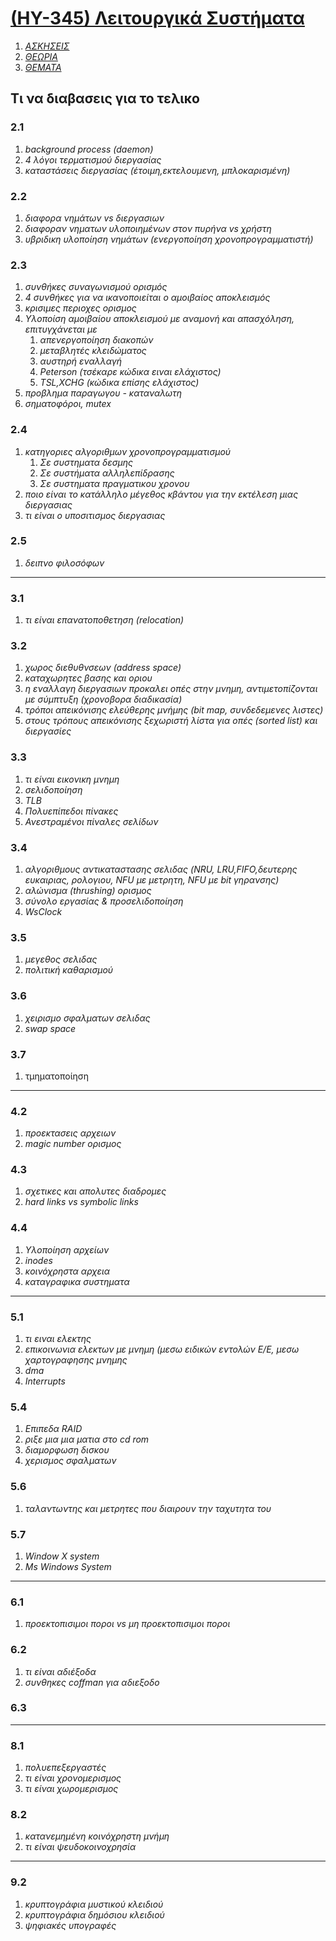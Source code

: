 # [(ΗΥ-345) Λειτουργικά Συστήματα](https://www.csd.uoc.gr/~hy345/)

1. _[ΑΣΚΗΣΕΙΣ](https://github.com/keybraker/Computer-Science-Department-Wiki/blob/master/ΜΑΘΗΜΑΤΑ/ΗΥ-345/ΑΣΚΗΣΕΙΣ)_
2. _[ΘΕΩΡΙΑ](https://github.com/keybraker/Computer-Science-Department-Wiki/blob/master/ΜΑΘΗΜΑΤΑ/ΗΥ-345/ΘΕΩΡΙΑ)_ 
3. _[ΘΕΜΑΤΑ](https://github.com/keybraker/Computer-Science-Department-Wiki/blob/master/ΜΑΘΗΜΑΤΑ/ΗΥ-345/ΘΕΜΑΤΑ)_ 

## Τι να διαβασεις για το τελικο

### 2.1

1. _background process (daemon)_
2. _4 λόγοι τερματισμού διεργασίας_
3. _καταστάσεις διεργασίας (έτοιμη,εκτελουμενη, μπλοκαρισμένη)_

### 2.2

1. _διαφορα νημάτων vs διεργασιων_
2. _διαφοραν νηματων υλοποιημένων στον πυρήνα vs χρήστη_
3. _υβριδικη υλοποίηση νημάτων (ενεργοποίηση χρονοπρογραμματιστή)_

### 2.3

1. _συνθήκες συναγωνισμού ορισμός_
2. _4 συνθήκες για να ικανοποιείται ο αμοιβαίος αποκλεισμός_
3. _κρισιμες περιοχες ορισμος_
4. _Υλοποίση αμοιβαίου αποκλεισμού με αναμονή και απασχόληση, επιτυγχάνεται με_
   1. _απενεργοποίηση διακοπών_
   2. _μεταβλητές κλειδώματος_
   3. _αυστηρή εναλλαγή_
   4. _Peterson (τσέκαρε κώδικα ειναι ελάχιστος)_
   5. _TSL,XCHG (κώδικα επίσης ελάχιστος)_
5. _προβλημα παραγωγου - καταναλωτη_
6. _σηματοφόροι, mutex_

### 2.4

1. _κατηγοριες αλγοριθμων χρονοπρογραμματισμού_
   1. _Σε συστηματα δεσμης_
   2. _Σε συστήματα αλληλεπίδρασης_
   3. _Σε συστηματα πραγματικου χρονου_
2. _ποιο είναι το κατάλληλο μέγεθος κβάντου για την εκτέλεση μιας διεργασιας_
3. _τι είναι ο υποσιτισμος διεργασιας_

### 2.5

1. _δειπνο φιλοσόφων_

***

### 3.1

1. _τι είναι επανατοποθετηση (relocation)_

### 3.2

1. _χωρος διεθυθνσεων (address space)_
2. _καταχωρητες βασης και οριου_
3. _η εναλλαγη διεργασιων προκαλει οπές στην μνημη, αντιμετοπίζονται με σύμπτυξη (χρονοβορα διαδικασία)_
4. _τρόποι απεικόνισης ελεύθερης μνήμης (bit map, συνδεδεμενες λιστες)_
5. _στους τρόπους απεικόνισης ξεχωριστή λίστα για οπές (sorted list) και διεργασίες_

### 3.3

1. _τι είναι εικονικη μνημη_
1. _σελιδοποίηση_
2. _TLB_
3. _Πολυεπίπεδοι πίνακες_
4. _Ανεστραμένοι πίναλες σελίδων_

### 3.4

1. _αλγοριθμους αντικαταστασης σελιδας (NRU, LRU,FIFO,δευτερης ευκαιριας, ρολογιου, NFU με μετρητη, NFU με bit γηρανσης)_
2. _αλώνισμα (thrushing) ορισμος_
3. _σύνολο εργασίας & προσελιδοποίηση_
4. _WsClock_

### 3.5

1. _μεγεθος σελιδας_
2. _πολιτική καθαρισμού_

### 3.6

1. _χειρισμο σφαλματων σελιδας_
2. _swap space_

### 3.7

1. τμηματοποίηση

***

### 4.2

1. _προεκτασεις αρχειων_
2. _magic number ορισμος_

### 4.3

1. _σχετικες και απολυτες διαδρομες_
2. _hard links vs symbolic links_

### 4.4

1. _Υλοποίηση αρχείων_
2. _inodes_
3. _κοινόχρηστα αρχεια_
4. _καταγραφικα συστηματα_

***

### 5.1

1. _τι ειναι ελεκτης_
2. _επικοινωνια ελεκτων με μνημη (μεσω ειδικών εντολών Ε/Ε, μεσω χαρτογραφησης μνημης_
3. _dma_
4. _Ιnterrupts_

### 5.4

1. _Επιπεδα RAID_
2. _ριξε μια μια ματια στο cd rom_
3. _διαμορφωση δισκου_
4. _χερισμος σφαλματων_

### 5.6

1. _ταλαντωντης και μετρητες που διαιρουν την ταχυτητα του_

### 5.7
1. _Window X system_
2. _Ms Windows System_

***

### 6.1
1. _προεκτοπισιμοι ποροι vs μη προεκτοπισιμοι ποροι_

### 6.2
1. _τι είναι αδιέξοδα_
2. _συνθηκες coffman για αδιεξοδο_

### 6.3
 
***

### 8.1 
1. _πολυεπεξεργαστές_
2. _τι είναι χρονομερισμος_
3. _τι είναι χωρομερισμος_

### 8.2
1. _κατανεμημένη κοινόχρηστη μνήμη_
2. _τι είναι ψευδοκοινοχρησία_

***

### 9.2 
1. _κρυπτογράφια μυστικού κλειδιού_
2. _κρυπτογράφια δημόσιου κλειδιού_
3. _ψηφιακές υπογραφές_
